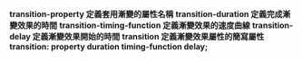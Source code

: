 **transition-property	定義套用漸變的屬性名稱**
**transition-duration	定義完成漸變效果的時間**
**transition-timing-function	定義漸變效果的速度曲線**
**transition-delay	定義漸變效果開始的時間**
**transition	定義漸變效果屬性的簡寫屬性**
**transition: property duration timing-function delay;**